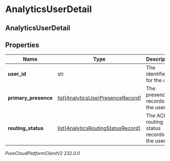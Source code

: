 # AnalyticsUserDetail

## AnalyticsUserDetail

## Properties

|Name | Type | Description | Notes|
|------------ | ------------- | ------------- | -------------|
| **user_id** | str | The identifier for the user | [optional] |
| **primary_presence** | [list[AnalyticsUserPresenceRecord]](AnalyticsUserPresenceRecord) | The presence records for the user | [optional] |
| **routing_status** | [list[AnalyticsRoutingStatusRecord]](AnalyticsRoutingStatusRecord) | The ACD routing status records for the user | [optional] |



_PureCloudPlatformClientV2 232.0.0_
